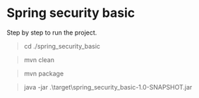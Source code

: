 # Spring security basic

<p> Step by step to run the project.</p>

> cd ./spring_security_basic

> mvn clean
 
> mvn package
 
> java -jar .\target\spring_security_basic-1.0-SNAPSHOT.jar



